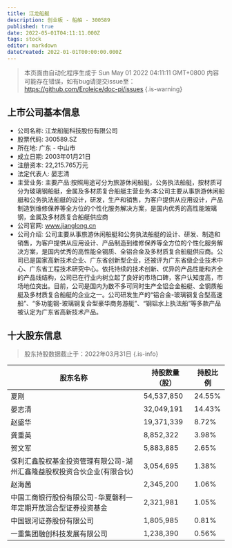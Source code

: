 ```yaml
---
title: 江龙船艇
description: 创业板 - 船舶 - 300589
published: true
date: 2022-05-01T04:11:11.000Z
tags: stock
editor: markdown
dateCreated: 2022-01-01T00:00:00.000Z
---
```


> 本页面由自动化程序生成于 Sun May 01 2022 04:11:11 GMT+0800
> 内容可能存在错误，如有bug请提交issue至：https://github.com/Eroleice/doc-pi/issues
{.is-warning}

## 上市公司基本信息
- 公司名称: 江龙船艇科技股份有限公司
- 股票代码: 300589.SZ
- 所在地: 广东 - 中山市
- 成立日期: 2003年01月21日
- 注册资本: 22,215.765万元
- 法定代表人: 晏志清
- 主营业务: 主要产品:按照用途可分为旅游休闲船艇，公务执法船艇，按材质可分为玻璃钢船艇，金属及多材质复合船艇主营业务:本公司主要从事旅游休闲船艇和公务执法船艇的设计，研发，生产和销售，为客户提供从应用设计，产品制造到维修保养等全方位的个性化服务解决方案，是国内优秀的高性能玻璃钢，金属及多材质复合船艇供应商
- 公司官网: www.jianglong.cn
- 公司介绍: 公司主要从事旅游休闲船艇和公务执法船艇的设计、研发、制造和销售，为客户提供从应用设计、产品制造到维修保养等全方位的个性化服务解决方案，是国内优秀的高性能全钢质、全铝合金及多材质复合船艇供应商。公司已是国家高新技术企业、广东省创新型企业，还被评为广东省级企业技术中心、广东省工程技术研究中心。依托持续的技术创新、优异的产品性能和齐全的产品线结构，公司已在行业内树立起了良好的市场口碑，客户认知度高，市场地位突出。目前，公司是国内为数不多可同时生产全铝合金船艇、全钢质船艇及多材质复合船艇的企业之一。公司研发生产的“铝合金-玻璃钢复合型高速船”、“多功能钢-玻璃钢复合型豪华商务游艇”、“钢铝水上执法船”等多款产品被认定为广东省高新技术产品。


## 十大股东信息
> 股东持股数据截止于：2022年03月31日
{.is-info}

| 股东名称 | 持股数量（股） | 持股比例 |
| --- | --- | --- |
| 夏刚 | 54,537,850 | 24.55% |
| 晏志清 | 32,049,191 | 14.43% |
| 赵盛华 | 19,371,339 | 8.72% |
| 龚重英 | 8,852,322 | 3.98% |
| 贺文军 | 5,883,885 | 2.65% |
| 保利汇鑫股权基金投资管理有限公司-湖州汇鑫隆益股权投资合伙企业(有限合伙) | 3,054,695 | 1.38% |
| 赵海茜 | 2,345,200 | 1.06% |
| 中国工商银行股份有限公司-华夏磐利一年定期开放混合型证券投资基金 | 2,321,981 | 1.05% |
| 中国银河证券股份有限公司 | 1,805,985 | 0.81% |
| 一重集团融创科技发展有限公司 | 1,238,390 | 0.56% |




